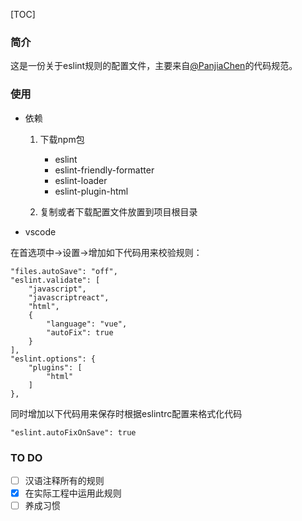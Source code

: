 [TOC]


### 简介
这是一份关于eslint规则的配置文件，主要来自[@PanjiaChen](https://github.com/PanJiaChen/vue-element-admin)的代码规范。

### 使用
- 依赖

    1. 下载npm包
        - eslint
        - eslint-friendly-formatter
        - eslint-loader
        - eslint-plugin-html

    2. 复制或者下载配置文件放置到项目根目录
- vscode

在首选项中->设置->增加如下代码用来校验规则：
```
"files.autoSave": "off",
"eslint.validate": [
    "javascript",
    "javascriptreact",
    "html",
    {
        "language": "vue",
        "autoFix": true
    }
],
"eslint.options": {
    "plugins": [
        "html"
    ]
},
```
同时增加以下代码用来保存时根据eslintrc配置来格式化代码
```
"eslint.autoFixOnSave": true
```

### TO DO
- [ ] 汉语注释所有的规则
- [x] 在实际工程中运用此规则
- [ ] 养成习惯

